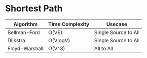 # Shortest Path

Algorithm | Time Complexity | Usecase
---|---|---
Bellman-Ford | O(VE) | Single Source to All
Dijkstra | O(VlogV) | Single Source to All
Floyd-Warshall | O(V^3) | All to All